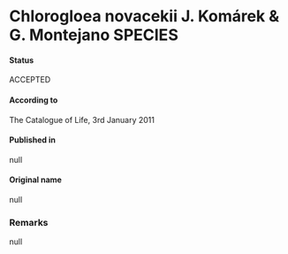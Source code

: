Chlorogloea novacekii J. Komárek & G. Montejano SPECIES
=======

#### Status
ACCEPTED

#### According to
The Catalogue of Life, 3rd January 2011

#### Published in
null

#### Original name
null

### Remarks
null